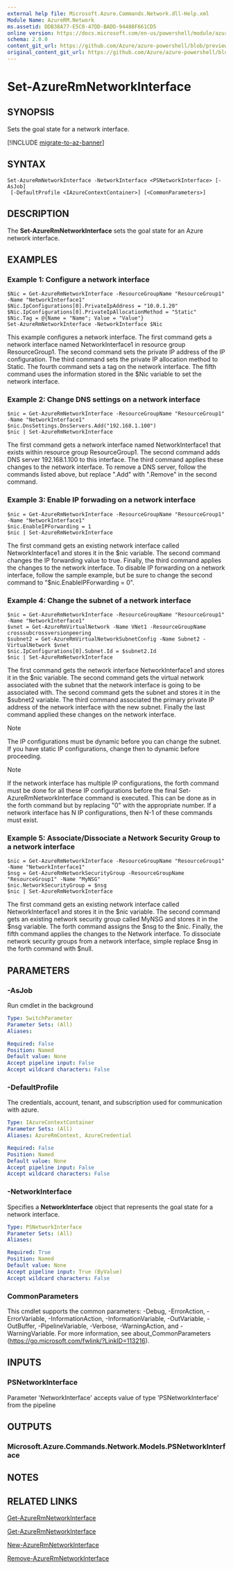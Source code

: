 ```yaml
---
external help file: Microsoft.Azure.Commands.Network.dll-Help.xml
Module Name: AzureRM.Network
ms.assetid: DDB38A77-E5C0-47DD-BADD-94488F661CD5
online version: https://docs.microsoft.com/en-us/powershell/module/azurerm.network/set-azurermnetworkinterface
schema: 2.0.0
content_git_url: https://github.com/Azure/azure-powershell/blob/preview/src/ResourceManager/Network/Commands.Network/help/Set-AzureRmNetworkInterface.md
original_content_git_url: https://github.com/Azure/azure-powershell/blob/preview/src/ResourceManager/Network/Commands.Network/help/Set-AzureRmNetworkInterface.md
---
```


# Set-AzureRmNetworkInterface

## SYNOPSIS
Sets the goal state for a network interface.

[!INCLUDE [migrate-to-az-banner](../../includes/migrate-to-az-banner.md)]

## SYNTAX

```
Set-AzureRmNetworkInterface -NetworkInterface <PSNetworkInterface> [-AsJob]
 [-DefaultProfile <IAzureContextContainer>] [<CommonParameters>]
```

## DESCRIPTION
The **Set-AzureRmNetworkInterface** sets the goal state for an Azure network interface.

## EXAMPLES

### Example 1: Configure a network interface
```
$Nic = Get-AzureRmNetworkInterface -ResourceGroupName "ResourceGroup1" -Name "NetworkInterface1"
$Nic.IpConfigurations[0].PrivateIpAddress = "10.0.1.20"
$Nic.IpConfigurations[0].PrivateIpAllocationMethod = "Static"
$Nic.Tag = @{Name = "Name"; Value = "Value"}
Set-AzureRmNetworkInterface -NetworkInterface $Nic
```

This example configures a network interface.
The first command gets a network interface named NetworkInterface1 in resource group ResourceGroup1.
The second command sets the private IP address of the IP configuration.
The third command sets the private IP allocation method to Static.
The fourth command sets a tag on the network interface.
The fifth command uses the information stored in the $Nic variable to set the network interface.

### Example 2: Change DNS settings on a network interface
```
$nic = Get-AzureRmNetworkInterface -ResourceGroupName "ResourceGroup1" -Name "NetworkInterface1"
$nic.DnsSettings.DnsServers.Add("192.168.1.100")
$nic | Set-AzureRmNetworkInterface
```

The first command gets a network interface named NetworkInterface1 that exists within resource group ResourceGroup1. The second command adds DNS server 192.168.1.100 to this interface. The third command applies these changes to the network interface. To remove a DNS server, follow the commands listed above, but replace ".Add" with ".Remove" in the second command.

### Example 3: Enable IP forwading on a network interface
```
$nic = Get-AzureRmNetworkInterface -ResourceGroupName "ResourceGroup1" -Name "NetworkInterface1"
$nic.EnableIPForwarding = 1
$nic | Set-AzureRmNetworkInterface
```

The first command gets an existing network interface called NetworkInterface1 and stores it in the $nic variable. The second command changes the IP forwarding value to true. Finally, the third command applies the changes to the network interface. To disable IP forwarding on a network interface, follow the sample example, but be sure to change the second command to "$nic.EnableIPForwarding = 0".

### Example 4: Change the subnet of a network interface
```
$nic = Get-AzureRmNetworkInterface -ResourceGroupName "ResourceGroup1" -Name "NetworkInterface1"
$vnet = Get-AzureRmVirtualNetwork -Name VNet1 -ResourceGroupName crosssubcrossversionpeering
$subnet2 = Get-AzureRmVirtualNetworkSubnetConfig -Name Subnet2 -VirtualNetwork $vnet
$nic.IpConfigurations[0].Subnet.Id = $subnet2.Id
$nic | Set-AzureRmNetworkInterface
```

The first command gets the network interface NetworkInterface1 and stores it in the $nic variable. The second command gets the virtual network associated with the subnet that the network interface is going to be associated with. The second command gets the subnet and stores it in the $subnet2 variable. The third command associated the primary private IP address of the network interface with the new subnet. Finally the last command applied these changes on the network interface.

>[!NOTE] 
>The IP configurations must be dynamic before you can change the subnet. If you have static IP configurations, change then to dynamic before proceeding. 

>[!NOTE]
>If the network interface has multiple IP configurations, the forth command must be done for all these IP configurations before the final Set-AzureRmNetworkInterface command is executed. This can be done as in the forth command but by replacing "0" with the appropriate number. If a network interface has N IP configurations, then N-1 of these commands must exist.

### Example 5: Associate/Dissociate a Network Security Group to a network interface
```
$nic = Get-AzureRmNetworkInterface -ResourceGroupName "ResourceGroup1" -Name "NetworkInterface1"
$nsg = Get-AzureRmNetworkSecurityGroup -ResourceGroupName "ResourceGroup1" -Name "MyNSG"
$nic.NetworkSecurityGroup = $nsg
$nic | Set-AzureRmNetworkInterface
```

The first command gets an existing network interface called NetworkInterface1 and stores it in the $nic variable. The second command gets an existing network security group called MyNSG and stores it in the $nsg variable. The forth command assigns the $nsg to the $nic. Finally, the fifth command applies the changes to the Network interface. To dissociate network security groups from a network interface, simple replace $nsg in the forth command with $null.

## PARAMETERS

### -AsJob
Run cmdlet in the background

```yaml
Type: SwitchParameter
Parameter Sets: (All)
Aliases: 

Required: False
Position: Named
Default value: None
Accept pipeline input: False
Accept wildcard characters: False
```

### -DefaultProfile
The credentials, account, tenant, and subscription used for communication with azure.

```yaml
Type: IAzureContextContainer
Parameter Sets: (All)
Aliases: AzureRmContext, AzureCredential

Required: False
Position: Named
Default value: None
Accept pipeline input: False
Accept wildcard characters: False
```

### -NetworkInterface
Specifies a **NetworkInterface** object that represents the goal state for a network interface.

```yaml
Type: PSNetworkInterface
Parameter Sets: (All)
Aliases: 

Required: True
Position: Named
Default value: None
Accept pipeline input: True (ByValue)
Accept wildcard characters: False
```

### CommonParameters
This cmdlet supports the common parameters: -Debug, -ErrorAction, -ErrorVariable, -InformationAction, -InformationVariable, -OutVariable, -OutBuffer, -PipelineVariable, -Verbose, -WarningAction, and -WarningVariable. For more information, see about_CommonParameters (https://go.microsoft.com/fwlink/?LinkID=113216).

## INPUTS

### PSNetworkInterface
Parameter 'NetworkInterface' accepts value of type 'PSNetworkInterface' from the pipeline

## OUTPUTS

### Microsoft.Azure.Commands.Network.Models.PSNetworkInterface

## NOTES

## RELATED LINKS

[Get-AzureRmNetworkInterface](./Get-AzureRmNetworkInterface.md)

[Get-AzureRmNetworkInterface](./Get-AzureRmNetworkInterface.md)

[New-AzureRmNetworkInterface](./New-AzureRmNetworkInterface.md)

[Remove-AzureRmNetworkInterface](./Remove-AzureRmNetworkInterface.md)
